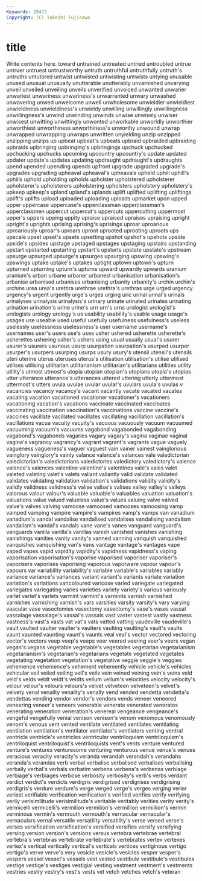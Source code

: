 ```yaml
---
Keywords: 28472 
Copyright: (C) Takeshi Fujisawa
---
```


# title

Write contents here.
toward untrained untreated untried
untroubled untrue untruer untruest untrustworthy untruth untruthful untruthfully untruth's untruths
untutored untwist untwisted untwisting untwists untying unusable unused unusual unusually
unutterable unutterably unvarnished unvarying unveil unveiled unveiling unveils unverified unvoiced
unwanted unwarier unwariest unwariness unwariness's unwarranted unwary unwashed unwavering unwed
unwelcome unwell unwholesome unwieldier unwieldiest unwieldiness unwieldiness's unwieldy unwilling unwillingly
unwillingness unwillingness's unwind unwinding unwinds unwise unwisely unwiser unwisest unwitting
unwittingly unwonted unworkable unworldly unworthier unworthiest unworthiness unworthiness's unworthy unwound
unwrap unwrapped unwrapping unwraps unwritten unyielding unzip unzipped unzipping unzips
up upbeat upbeat's upbeats upbraid upbraided upbraiding upbraids upbringing upbringing's
upbringings upchuck upchucked upchucking upchucks upcoming upcountry upcountry's update updated
updater update's updates updating updraught updraught's updraughts upend upended upending
upends upfront upgrade upgraded upgrade's upgrades upgrading upheaval upheaval's upheavals
upheld uphill uphill's uphills uphold upholding upholds upholster upholstered upholsterer
upholsterer's upholsterers upholstering upholsters upholstery upholstery's upkeep upkeep's upland upland's
uplands uplift uplifted uplifting upliftings uplift's uplifts upload uploaded uploading
uploads upmarket upon upped upper uppercase uppercase's upperclassman upperclassman's upperclassmen
uppercut uppercut's uppercuts uppercutting uppermost upper's uppers upping uppity upraise
upraised upraises upraising upright upright's uprights uprising uprising's uprisings uproar
uproarious uproariously uproar's uproars uproot uprooted uprooting uproots ups upscale
upset upset's upsets upsetting upshot upshot's upshots upside upside's upsides
upstage upstaged upstages upstaging upstairs upstanding upstart upstarted upstarting upstart's
upstarts upstate upstate's upstream upsurge upsurged upsurge's upsurges upsurging upswing
upswing's upswings uptake uptake's uptakes uptight uptown uptown's upturn upturned
upturning upturn's upturns upward upwardly upwards uranium uranium's urban urbane
urbaner urbanest urbanisation urbanisation's urbanise urbanised urbanises urbanising urbanity urbanity's
urchin urchin's urchins urea urea's urethra urethrae urethra's urethras urge
urged urgency urgency's urgent urgently urge's urges urging uric urinal
urinal's urinals urinalyses urinalysis urinalysis's urinary urinate urinated urinates urinating
urination urination's urine urine's urn urn's urns urologist urologist's urologists
urology urology's us usability usability's usable usage usage's usages use
useable used useful usefully usefulness usefulness's useless uselessly uselessness uselessness's
user username username's usernames user's users use's uses usher ushered
usherette usherette's usherettes ushering usher's ushers using usual usually usual's
usurer usurer's usurers usurious usurp usurpation usurpation's usurped usurper usurper's
usurpers usurping usurps usury usury's utensil utensil's utensils uteri uterine
uterus uteruses uterus's utilisation utilisation's utilise utilised utilises utilising utilitarian
utilitarianism utilitarian's utilitarians utilities utility utility's utmost utmost's utopia utopian
utopian's utopians utopia's utopias utter utterance utterance's utterances uttered uttering
utterly uttermost uttermost's utters uvula uvulae uvular uvular's uvulars uvula's
uvulas v vacancies vacancy vacancy's vacant vacantly vacate vacated vacates
vacating vacation vacationed vacationer vacationer's vacationers vacationing vacation's vacations vaccinate
vaccinated vaccinates vaccinating vaccination vaccination's vaccinations vaccine vaccine's vaccines vacillate
vacillated vacillates vacillating vacillation vacillation's vacillations vacua vacuity vacuity's vacuous
vacuously vacuum vacuumed vacuuming vacuum's vacuums vagabond vagabonded vagabonding vagabond's
vagabonds vagaries vagary vagary's vagina vaginae vaginal vagina's vagrancy vagrancy's
vagrant vagrant's vagrants vague vaguely vagueness vagueness's vaguer vaguest vain
vainer vainest vainglorious vainglory vainglory's vainly valance valance's valances vale
valedictorian valedictorian's valedictorians valedictories valedictory valedictory's valence valence's valences valentine
valentine's valentines vale's vales valet valeted valeting valet's valets valiant
valiantly valid validate validated validates validating validation validation's validations validity
validity's validly validness validness's valise valise's valises valley valley's valleys
valorous valour valour's valuable valuable's valuables valuation valuation's valuations value
valued valueless value's values valuing valve valved valve's valves valving
vamoose vamoosed vamooses vamoosing vamp vamped vamping vampire vampire's vampires
vamp's vamps van vanadium vanadium's vandal vandalise vandalised vandalises vandalising
vandalism vandalism's vandal's vandals vane vane's vanes vanguard vanguard's vanguards
vanilla vanilla's vanillas vanish vanished vanishes vanishing vanishings vanities vanity
vanity's vanned vanning vanquish vanquished vanquishes vanquishing van's vans vantage
vantage's vantages vape vaped vapes vapid vapidity vapidity's vapidness vapidness's
vaping vaporisation vaporisation's vaporise vaporised vaporiser vaporiser's vaporisers vaporises vaporising
vaporous vaporware vapour vapour's vapours var variability variability's variable variable's
variables variably variance variance's variances variant variant's variants variate variation
variation's variations varicoloured varicose varied variegate variegated variegates variegating varies
varieties variety variety's various variously varlet varlet's varlets varmint varmint's
varmints varnish varnished varnishes varnishing varnish's vars varsities varsity varsity's
vary varying vascular vase vasectomies vasectomy vasectomy's vase's vases vassal
vassalage vassalage's vassal's vassals vast vaster vastest vastly vastness vastness's
vast's vasts vat vat's vats vatted vatting vaudeville vaudeville's vault
vaulted vaulter vaulter's vaulters vaulting vaulting's vault's vaults vaunt vaunted
vaunting vaunt's vaunts veal veal's vector vectored vectoring vector's vectors
veep veep's veeps veer veered veering veer's veers vegan vegan's
vegans vegetable vegetable's vegetables vegetarian vegetarianism vegetarianism's vegetarian's vegetarians vegetate
vegetated vegetates vegetating vegetation vegetation's vegetative veggie veggie's veggies vehemence
vehemence's vehement vehemently vehicle vehicle's vehicles vehicular veil veiled veiling
veil's veils vein veined veining vein's veins veld veld's velds
veldt veldt's veldts vellum vellum's velocities velocity velocity's velour velour's
velours velours's velvet velveteen velveteen's velvet's velvety venal venality venality's
venally vend vended vendetta vendetta's vendettas vending vendor vendor's vendors
vends veneer veneered veneering veneer's veneers venerable venerate venerated venerates
venerating veneration veneration's venereal vengeance vengeance's vengeful vengefully venial venison
venison's venom venomous venomously venom's venous vent vented ventilate ventilated
ventilates ventilating ventilation ventilation's ventilator ventilator's ventilators venting ventral ventricle
ventricle's ventricles ventricular ventriloquism ventriloquism's ventriloquist ventriloquist's ventriloquists vent's vents
venture ventured venture's ventures venturesome venturing venturous venue venue's venues
veracious veracity veracity's veranda verandah verandah's verandahs veranda's verandas verb
verbal verbalise verbalised verbalises verbalising verbally verbal's verbals verbatim verbena
verbena's verbenas verbiage verbiage's verbiages verbose verbosity verbosity's verb's verbs
verdant verdict verdict's verdicts verdigris verdigrised verdigrises verdigrising verdigris's verdure
verdure's verge verged verge's verges verging verier veriest verifiable verification
verification's verified verifies verify verifying verily verisimilitude verisimilitude's veritable veritably
verities verity verity's vermicelli vermicelli's vermilion vermilion's vermillion vermillion's vermin
verminous vermin's vermouth vermouth's vernacular vernacular's vernaculars vernal versatile versatility
versatility's verse versed verse's verses versification versification's versified versifies versify
versifying versing version version's versions versus vertebra vertebrae vertebral vertebra's
vertebras vertebrate vertebrate's vertebrates vertex vertexes vertex's vertical vertically vertical's
verticals vertices vertiginous vertigo vertigo's verve verve's very vesicle vesicle's
vesicles vesper vesper's vespers vessel vessel's vessels vest vested vestibule
vestibule's vestibules vestige vestige's vestiges vestigial vesting vestment vestment's vestments
vestries vestry vestry's vest's vests vet vetch vetches vetch's veteran

